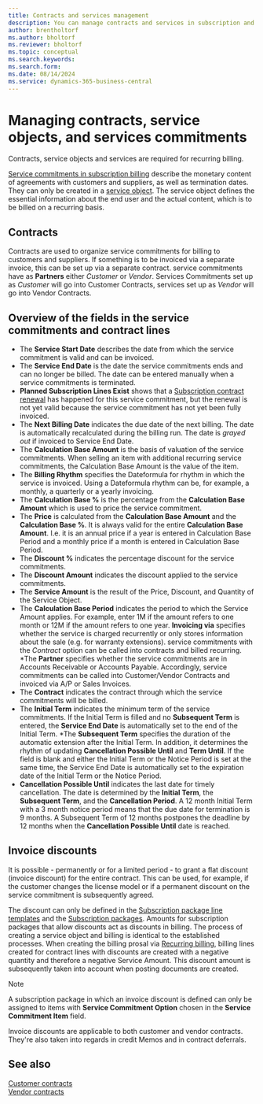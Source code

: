 ```yaml
---
title: Contracts and services management
description: You can manage contracts and services in subscription and recurring billing.
author: brentholtorf
ms.author: bholtorf
ms.reviewer: bholtorf
ms.topic: conceptual
ms.search.keywords: 
ms.search.form: 
ms.date: 08/14/2024
ms.service: dynamics-365-business-central
---
```


# Managing contracts, service objects, and services commitments

Contracts, service objects and services are required for recurring billing.

[Service commitments in subscription billing](../masterdata/service-commitments.md) describe the monetary content of agreements with customers and suppliers, as well as termination dates. They can only be created in a [service object](service-objects.md). The service object defines the essential information about the end user and the actual content, which is to be billed on a recurring basis.

## Contracts

Contracts are used to organize service commitments for billing to customers and suppliers. If something is to be invoiced via a separate invoice, this can be set up via a separate contract. service commitments have as **Partners** either *Customer* or *Vendor*. Services Commitments set up as *Customer* will go into Customer Contracts, services set up as *Vendor* will go into Vendor Contracts.

## Overview of the fields in the service commitments and contract lines

* The **Service Start Date** describes the date from which the service commitment is valid and can be invoiced.
* The **Service End Date** is the date the service commitments ends and can no longer be billed. The date can be entered manually when a service commitments is terminated.
* **Planned Subscription Lines Exist** shows that a [Subscription contract renewal](contract-renewal.md) has happened for this service commitment, but the renewal is not yet valid because the service commitment has not yet been fully invoiced.
* The **Next Billing Date** indicates the due date of the next billing. The date is automatically recalculated during the billing run. The date is *grayed out* if invoiced to Service End Date.
* The **Calculation Base Amount** is the basis of valuation of the service commitments. When selling an item with additional recurring service commitments, the Calculation Base Amount is the value of the item.
* The **Billing Rhythm** specifies the Dateformula for rhythm in which the service is invoiced. Using a Dateformula rhythm can be, for example, a monthly, a quarterly or a yearly invoicing.
* The **Calculation Base %** is the percentage from the **Calculation Base Amount** which is used to price the service commitment.
* The **Price** is calculated from the **Calculation Base Amount** and the **Calculation Base %**. It is always valid for the entire **Calculation Base Amount**. I.e. it is an annual price if a year is entered in Calculation Base Period and a monthly price if a month is entered in Calculation Base Period.
* The **Discount %** indicates the percentage discount for the service commitments.
* The **Discount Amount** indicates the discount applied to the service commitments.
* The **Service Amount** is the result of the Price, Discount, and Quantity of the Service Object.
* The **Calculation Base Period** indicates the period to which the Service Amount applies. For example, enter 1M if the amount refers to one month or 12M if the amount refers to one year.
**Invoicing via** specifies whether the service is charged recurrently or only stores information about the sale (e.g. for warranty extensions). service commitments with the *Contract* option can be called into contracts and billed recurring.
*The **Partner** specifies whether the service commitments are in Accounts Receivable or Accounts Payable. Accordingly, service commitments can be called into Customer/Vendor Contracts and invoiced via A/P or Sales Invoices.
* The **Contract** indicates the contract through which the service commitments will be billed.
* The **Initial Term** indicates the minimum term of the service commitments. If the Initial Term is filled and no **Subsequent Term** is entered, the **Service End Date** is automatically set to the end of the Initial Term.
*The **Subsequent Term** specifies the duration of the automatic extension after the Initial Term. In addition, it determines the rhythm of updating **Cancellation Possible Until** and **Term Until**. If the field is blank and either the Initial Term or the Notice Period is set at the same time, the Service End Date is automatically set to the expiration date of the Initial Term or the Notice Period.
* **Cancellation Possible Until** indicates the last date for timely cancellation. The date is determined by the **Initial Term**, the **Subsequent Term**, and the **Cancellation Period**. A 12 month Initial Term with a 3 month notice period means that the due date for termination is 9 months. A Subsequent Term of 12 months postpones the deadline by 12 months when the **Cancellation Possible Until** date is reached.

## Invoice discounts

It is possible - permanently or for a limited period - to grant a flat discount (invoice discount) for the entire contract. This can be used, for example, if the customer changes the license model or if a permanent discount on the service commitment is subsequently agreed.

The discount can only be defined in the [Subscription package line templates​](../masterdata/service-commitments.md#service-commitment-templates) and the [Subscription packages​](../masterdata/service-commitments.md#service-commitment-packages). Amounts for subscription packages that allow discounts act as discounts in billing. The process of creating a service object and billing is identical to the established processes. When creating the billing prosal via [Recurring billing](../recurring-billing.md), billing lines created for contract lines with discounts are created with a negative quantity and therefore a negative Service Amount. This discount amount is subsequently taken into account when posting documents are created.

> [!NOTE]
> A subscription package in which an invoice discount is defined can only be assigned to items with **Service Commitment Option** chosen in the **Service Commitment Item** field.

Invoice discounts are applicable to both customer and vendor contracts. They're also taken into regards in credit Memos and in contract deferrals.

## See also

[Customer contracts](customer-contracts.md)  
[Vendor contracts](vendor-contracts.md)